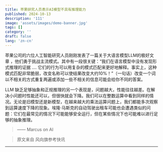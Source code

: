 ```yaml
---
title: 苹果研究人员表示AI模型不具有推理能力
published: 2024-10-13
description: '111'
image: 'assets/images/demo-banner.jpg'
tags: []
category: ''
draft: false 
lang: 'zn-cn'
---
```


苹果公司的六位人工智能研究人员刚刚发表了一篇关于大语言模型LLM的极好文章 ，他们勇于挑战主流模式。其中有一段很关键：“我们在语言模型中没有发现形式推理的证据 .... 它们的行为可以用复杂的模式匹配来更好地解释。事实上，这种模式匹配非常脆弱，改变名称可以使结果改变大约10%！”（一句话）改变一个词以不相关的方式重复两遍或添加一些不相关的信息可能会给你不同的答案。

LLM 缺乏足够抽象和正规推理的另一个表现是，问题越大，性能往往越差。在解决小问题时性能还可以，但很快就会下降。我们可以在整数运算中看到同样的情况。无论是旧模型还是新模型，在越来越大的乘法运算问题上，我们都能多次观察到运算速度下降的现象。埃隆·马斯克的自动驾驶出租车可能也会遭遇类似的问题：它们在最常见的情况下可能能够安全运行，但在某些情况下也可能难以进行足够的抽象推理。

> —— Marcus on AI

> 原文来自 风向旗参考快讯

---